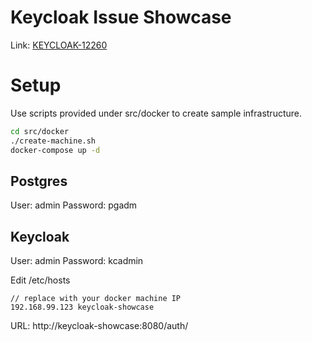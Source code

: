 # Keycloak Issue Showcase
Link: [KEYCLOAK-12260](https://issues.redhat.com/browse/KEYCLOAK-12260)

# Setup
Use scripts provided under src/docker to create sample infrastructure.
```bash
cd src/docker
./create-machine.sh
docker-compose up -d
```

## Postgres
User: admin
Password: pgadm

## Keycloak
User: admin
Password: kcadmin

Edit /etc/hosts
```
// replace with your docker machine IP
192.168.99.123 keycloak-showcase
``` 

URL: http://keycloak-showcase:8080/auth/
